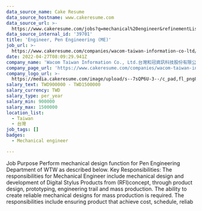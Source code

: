```yaml
---
data_source_name: Cake Resume
data_source_hostname: www.cakeresume.com
data_source_url: >-
  https://www.cakeresume.com/jobs?q=mechanical%20engineer&refinementList%5Blang_name%5D%5B0%5D=English&refinementList%5Bsalary_type%5D=per_year&range%5Bsalary_range%5D%5Bmin%5D=1000000&page=3
data_source_internal_id: '39701'
title: 'Engineer, Pen Engineering (ME)'
job_url: >-
  https://www.cakeresume.com/companies/wacom-taiwan-information-co-ltd/jobs/senior-engineer-pen-engineering-me
date: 2022-04-27T08:09:29.941Z
company_name: 'Wacom Taiwan Information Co., Ltd.台灣和冠資訊科技股份有限公司'
company_page_url: 'https://www.cakeresume.com/companies/wacom-taiwan-information-co-ltd'
company_logo_url: >-
  https://media.cakeresume.com/image/upload/s--7sQP6U-3--/c_pad,fl_png8,h_200,w_200/v1651221446/jcxe5g3x6kfdqck4upxi.png
salary_text: TWD900000 - TWD1500000
salary_currency: TWD
salary_type: per_year
salary_min: 900000
salary_max: 1500000
location_list:
  - Taiwan
  - 台灣
job_tags: []
badges:
  - Mechanical engineer

---
```


Job Purpose Perform mechanical design function for Pen Engineering Department of WTW as described below. Key Responsibilities: The responsibilities for Mechanical Engineer include mechanical design and development of Digital Stylus Products from (RFI)concept, through product design, prototyping, engineering trail and mass production. The ability to create reliable mechanical designs for mass production is required. The responsibilities include ensuring product that achieve cost, schedule, reliab